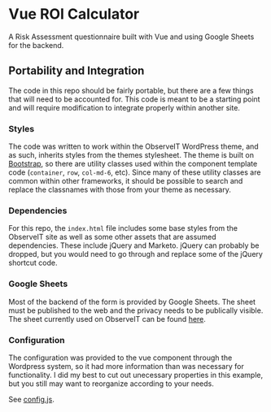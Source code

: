 # Vue ROI Calculator 
A Risk Assessment questionnaire built with Vue and using Google Sheets for the backend.

## Portability and Integration
The code in this repo should be fairly portable, but there are a few things that will need to be accounted for.
This code is meant to be a starting point and will require modification to integrate properly within another site.

### Styles
The code was written to work within the ObserveIT WordPress theme, and as such, inherits styles from the themes
stylesheet. The theme is built on [Bootstrap](https://getbootstrap.com), so there are utility classes used within 
the component template code (`container`, `row`, `col-md-6`, etc). Since many of these utility classes are
common within other frameworks, it should be possible to search and replace the classnames with those
from your theme as necessary.

### Dependencies
For this repo, the `index.html` file includes some base styles from the ObserveIT site as well as some other
assets that are assumed dependencies. These include jQuery and Marketo. jQuery can probably be dropped, but
you would need to go through and replace some of the jQuery shortcut code.

### Google Sheets
Most of the backend of the form is provided by Google Sheets. The sheet must be published to the web and
the privacy needs to be publically visible. The sheet currently used on ObserveIT can be found 
[here](https://docs.google.com/spreadsheets/d/1rQI1MHGlxNdbtSjnChCNnjrSJXMuEamyxZ_mJvN-98c/edit#gid=0).

### Configuration
The configuration was provided to the vue component through the Wordpress system, so it had more information than
was necessary for functionality. I did my best to cut out unecessary properties in this example, but you still
may want to reorganize according to your needs.

See [config.js](src/config.js).